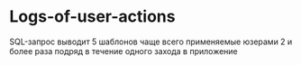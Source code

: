 # Logs-of-user-actions

SQL-запрос выводит 5 шаблонов чаще всего применяемые юзерами 2 и более раза подряд в течение одного захода в приложение
